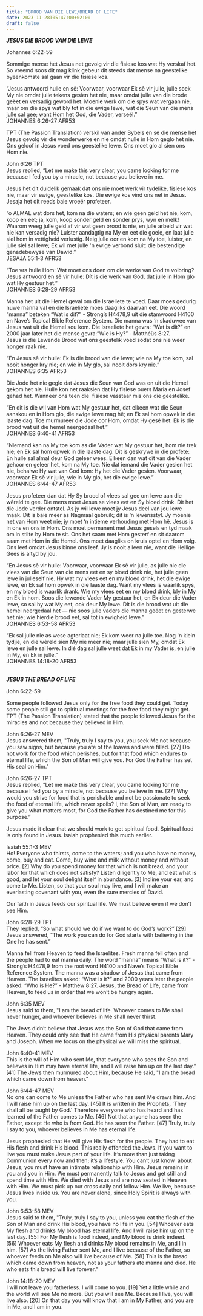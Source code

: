 ```yaml
---
title: "BROOD VAN DIE LEWE/BREAD OF LIFE"
date: 2023-11-28T05:47:00+02:00
draft: false
---
```

<html>
 <head></head>
 <body>
  <p><i><strong>JESUS DIE BROOD VAN DIE LEWE</strong></i></p>
  <p>Johannes 6:22-59</p>
  <p>Sommige mense het Jesus net gevolg vir die fisiese kos wat Hy verskaf het. So vreemd soos dit mag klink gebeur dit steeds dat mense na geestelike byeenkomste sal gaan vir die fisiese kos.</p>
  <p>“Jesus antwoord hulle en sê: Voorwaar, voorwaar Ek sê vir julle, julle soek My nie omdat julle tekens gesien het nie, maar omdat julle van die brode geëet en versadig geword het. Moenie werk om die spys wat vergaan nie, maar om die spys wat bly tot in die ewige lewe, wat die Seun van die mens julle sal gee; want Hom het God, die Vader, verseël.”<br>‭‭JOHANNES‬ ‭6‬:‭26‬-‭27‬ ‭AFR53‬‬</p>
  <p>TPT (The Passion Translation) verskil van ander Bybels en sê die mense het Jesus gevolg vir die wonderwerke en nie omdat hulle in Hom geglo het nie. Ons geloof in Jesus voed ons geestelike lewe. Ons moet glo al sien ons Hom nie.</p>
  <p>John 6:26 TPT<br>Jesus replied, “Let me make this very clear, you came looking for me because I fed you by a miracle, not because you believe in me.</p>
  <p>Jesus het dit duidelik gemaak dat ons nie moet werk vir tydelike, fisiese kos nie, maar vir ewige, geestelike kos. Die ewige kos vind ons net in Jesus. Jesaja het dit reeds baie vroeër profeteer.</p>
  <p>“o ALMAL wat dors het, kom na die waters; en wie geen geld het nie, kom, koop en eet; ja, kom, koop sonder geld en sonder prys, wyn en melk! Waarom weeg julle geld af vir wat geen brood is nie, en julle arbeid vir wat nie kan versadig nie? Luister aandagtig na My en eet die goeie, en laat julle siel hom in vettigheid verlustig. Neig julle oor en kom na My toe, luister, en julle siel sal lewe; Ek wil met julle 'n ewige verbond sluit: die bestendige genadebewyse van Dawid.”<br>‭‭JESAJA‬ ‭55‬:‭1‬-‭3‬ ‭AFR53‬‬</p>
  <p>“Toe vra hulle Hom: Wat moet ons doen om die werke van God te volbring? Jesus antwoord en sê vir hulle: Dít is die werk van God, dat julle in Hom glo wat Hy gestuur het.”<br>‭‭JOHANNES‬ ‭6‬:‭28‬-‭29‬ ‭AFR53‬‬</p>
  <p>Manna het uit die Hemel geval om die Israeliete te voed. Daar moes gedurig nuwe manna val en die Israeliete moes daagliks daarvan eet. Die woord “manna” beteken “Wat is dit?” - Strong’s H4478,9 uit die stamwoord H4100 en Nave’s Topical Bible Reference System. Die manna was ‘n skaduwee van Jesus wat uit die Hemel sou kom. Die Israeliete het gevra: “Wat is dit?” en 2000 jaar later het die mense gevra:”Wie is Hy?” - Matthéüs 8:27.<br>Jesus is die Lewende Brood wat ons geestelik voed sodat ons nie weer honger raak nie.</p>
  <p>“En Jesus sê vir hulle: Ek is die brood van die lewe; wie na My toe kom, sal nooit honger kry nie; en wie in My glo, sal nooit dors kry nie.”<br>‭‭JOHANNES‬ ‭6‬:‭35‬ ‭AFR53‬‬</p>
  <p>Die Jode het nie geglo dat Jesus die Seun van God was en uit die Hemel gekom het nie. Hulle kon net raaksien dat Hy fisiese ouers Maria en Josef gehad het. Wanneer ons teen die &nbsp;fisiese vasstaar mis ons die geestelike.</p>
  <p>“En dit is die wil van Hom wat My gestuur het, dat elkeen wat die Seun aanskou en in Hom glo, die ewige lewe mag hê; en Ek sal hom opwek in die laaste dag. Toe murmureer die Jode oor Hom, omdat Hy gesê het: Ek is die brood wat uit die hemel neergedaal het.”<br>‭‭JOHANNES‬ ‭6‬:‭40‬-‭41‬ ‭AFR53‬‬</p>
  <p>“Niemand kan na My toe kom as die Vader wat My gestuur het, hom nie trek nie; en Ek sal hom opwek in die laaste dag. Dit is geskrywe in die profete: En hulle sal almal deur God geleer wees. Elkeen dan wat dit van die Vader gehoor en geleer het, kom na My toe. Nie dat iemand die Vader gesien het nie, behalwe Hy wat van God kom: Hy het die Vader gesien. Voorwaar, voorwaar Ek sê vir julle, wie in My glo, het die ewige lewe.”<br>‭‭JOHANNES‬ ‭6‬:‭44‬-‭47‬ ‭AFR53‬‬</p>
  <p>Jesus profeteer dan dat Hy Sy brood of vlees sal gee om lewe aan die wêreld te gee. Die mens moet Jesus se vlees eet en Sy bloed drink. Dit het die Jode verder ontstel. As jy wil lewe moet jy Jesus deel van jou lewe maak. Dit is baie meer as Nagmaal gebruik; dit is ‘n lewensstyl. Jy moenie net van Hom weet nie; jy moet ‘n intieme verhouding met Hom hê. Jesus is in ons en ons in Hom. Ons moet permanent met Jesus gesels en tyd maak om in stilte by Hom te sit. Ons het saam met Hom gesterf en sit daarom saam met Hom in die Hemel. Ons moet daagliks on kruis optel en Hom volg. Ons leef omdat Jesus binne ons leef. Jy is nooit alleen nie, want die Heilige Gees is altyd by jou.</p>
  <p>“En Jesus sê vir hulle: Voorwaar, voorwaar Ek sê vir julle, as julle nie die vlees van die Seun van die mens eet en sy bloed drink nie, het julle geen lewe in julleself nie. Hy wat my vlees eet en my bloed drink, het die ewige lewe, en Ek sal hom opwek in die laaste dag. Want my vlees is waarlik spys, en my bloed is waarlik drank. Wie my vlees eet en my bloed drink, bly in My en Ek in hom. Soos die lewende Vader My gestuur het, en Ek deur die Vader lewe, so sal hy wat My eet, ook deur My lewe. Dít is die brood wat uit die hemel neergedaal het — nie soos julle vaders die manna geëet en gesterwe het nie; wie hierdie brood eet, sal tot in ewigheid lewe.”<br>‭‭JOHANNES‬ ‭6‬:‭53‬-‭58‬ ‭AFR53‬‬</p>
  <p>“Ek sal julle nie as wese agterlaat nie; Ek kom weer na julle toe. Nog 'n klein tydjie, en die wêreld sien My nie meer nie; maar julle sien My, omdat Ek lewe en julle sal lewe. In dié dag sal julle weet dat Ek in my Vader is, en julle in My, en Ek in julle.”<br>‭‭JOHANNES‬ ‭14‬:‭18‬-‭20‬ ‭AFR53‬‬</p>
  <p><br><i><strong>JESUS THE BREAD OF LIFE</strong></i></p>
  <p>John 6:22-59</p>
  <p>Some people followed Jesus only for the free food they could get. Today some people still go to spiritual meetings for the free food they might get. TPT (The Passion Translation) stated that the people followed Jesus for the miracles and not because they believed in Him.</p>
  <p>John 6:26-27 MEV<br>Jesus answered them, "Truly, truly I say to you, you seek Me not because you saw signs, but because you ate of the loaves and were filled. [27] Do not work for the food which perishes, but for that food which endures to eternal life, which the Son of Man will give you. For God the Father has set His seal on Him."</p>
  <p>John 6:26-27 TPT<br>Jesus replied, “Let me make this very clear, you came looking for me because I fed you by a miracle, not because you believe in me. [27] Why would you strive for food that is perishable and not be passionate to seek the food of eternal life, which never spoils? I, the Son of Man, am ready to give you what matters most, for God the Father has destined me for this purpose.”</p>
  <p>Jesus made it clear that we should work to get spiritual food. Spiritual food is only found in Jesus. Isaiah prophesied this much earlier.</p>
  <p>Isaiah 55:1-3 MEV<br>Ho! Everyone who thirsts, come to the waters; and you who have no money, come, buy and eat. Come, buy wine and milk without money and without price. [2] Why do you spend money for that which is not bread, and your labor for that which does not satisfy? Listen diligently to Me, and eat what is good, and let your soul delight itself in abundance. [3] Incline your ear, and come to Me. Listen, so that your soul may live, and I will make an everlasting covenant with you, even the sure mercies of David.</p>
  <p>Our faith in Jesus feeds our spiritual life. We must believe even if we don’t see Him.</p>
  <p>John 6:28-29 TPT<br>They replied, “So what should we do if we want to do God’s work?” [29] Jesus answered, “The work you can do for God starts with believing in the One he has sent.”</p>
  <p>Manna fell from Heaven to feed the Israelites. Fresh manna fell often and the people had to eat manna daily. The word “manna” means “What is it?” - Strong’s H4478,9 from the root word H4100 and Nave’s Topical Bible Reference System. The manna was a shadow of Jesus that came from Heaven. The Israelites asked: “What is it?” and 2000 years later the people asked: “Who is He?” - Matthew 8:27. Jesus, the Bread of Life, came from Heaven, to feed us in order that we won’t be hungry again.</p>
  <p>John 6:35 MEV<br>Jesus said to them, "I am the bread of life. Whoever comes to Me shall never hunger, and whoever believes in Me shall never thirst.</p>
  <p>The Jews didn’t believe that Jesus was the Son of God that came from Heaven. They could only see that He came from His physical parents Mary and Joseph. When we focus on the physical we will miss the spiritual.</p>
  <p>John 6:40-41 MEV<br>This is the will of Him who sent Me, that everyone who sees the Son and believes in Him may have eternal life, and I will raise him up on the last day." [41] The Jews then murmured about Him, because He said, "I am the bread which came down from heaven."</p>
  <p>John 6:44-47 MEV<br>No one can come to Me unless the Father who has sent Me draws him. And I will raise him up on the last day. [45] It is written in the Prophets, 'They shall all be taught by God.' Therefore everyone who has heard and has learned of the Father comes to Me. [46] Not that anyone has seen the Father, except He who is from God. He has seen the Father. [47] Truly, truly I say to you, whoever believes in Me has eternal life.</p>
  <p>Jesus prophesied that He will give His flesh for the people. They had to eat His flesh and drink His blood. This really offended the Jews. If you want to live you must make Jesus part of your life. It’s more than just taking Communion every now and then; it’s a lifestyle. You can’t just know &nbsp;about Jesus; you must have an intimate relationship with Him. Jesus remains in you and you in Him. We must permanently talk to Jesus and get still and spend time with Him. We died with Jesus and are now seated in Heaven with Him. We must pick up our cross daily and follow Him. We live, because Jesus lives inside us. You are never alone, since Holy Spirit is always with you.</p>
  <p>John 6:53-58 MEV<br>Jesus said to them, "Truly, truly I say to you, unless you eat the flesh of the Son of Man and drink His blood, you have no life in you. [54] Whoever eats My flesh and drinks My blood has eternal life. And I will raise him up on the last day. [55] For My flesh is food indeed, and My blood is drink indeed. [56] Whoever eats My flesh and drinks My blood remains in Me, and I in him. [57] As the living Father sent Me, and I live because of the Father, so whoever feeds on Me also will live because of Me. [58] This is the bread which came down from heaven, not as your fathers ate manna and died. He who eats this bread will live forever."</p>
  <p>John 14:18-20 MEV<br>I will not leave you fatherless. I will come to you. [19] Yet a little while and the world will see Me no more. But you will see Me. Because I live, you will live also. [20] On that day you will know that I am in My Father, and you are in Me, and I am in you.</p>
  <p>&nbsp;</p>
  <p>&nbsp;</p>
  <p>&nbsp;</p>
 </body>
</html>
